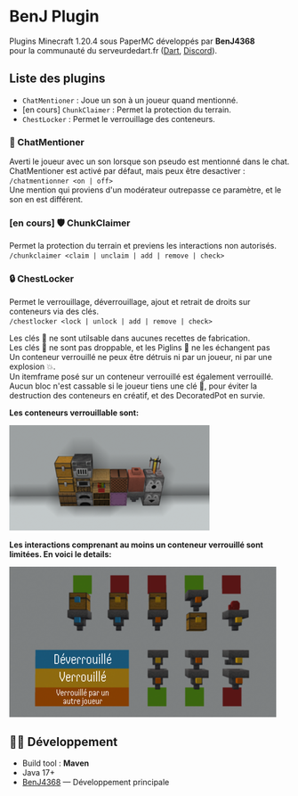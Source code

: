 # BenJ Plugin

Plugins Minecraft 1.20.4 sous PaperMC développés par **BenJ4368**<br>
pour la communauté du serveurdedart.fr ([Dart](https://www.youtube.com/@darteuh), [Discord](discord.gg/dart)).

## Liste des plugins

- `ChatMentioner` : Joue un son à un joueur quand mentionné.
- [en cours] `ChunkClaimer` : Permet la protection du terrain.
- `ChestLocker` : Permet le verrouillage des conteneurs.

### 💬 ChatMentioner

  Averti le joueur avec un son lorsque son pseudo est mentionné dans le chat.<br>
  ChatMentioner est activé par défaut, mais peux être desactiver :<br>
  `/chatmentionner <on | off>`<br>
  Une mention qui proviens d'un modérateur outrepasse ce paramètre, et le son en est différent.<br>

### [en cours] 🛡️ ChunkClaimer

  Permet la protection du terrain et previens les interactions non autorisés.
  `/chunkclaimer <claim | unclaim | add | remove | check>`


### 🔒 ChestLocker
  Permet le verrouillage, déverrouillage, ajout et retrait de droits sur conteneurs via des clés.<br>
  `/chestlocker <lock | unlock | add | remove | check>`<br>

  Les clés 🔑 ne sont utilsable dans aucunes recettes de fabrication.<br>
  Les clés 🔑 ne sont pas droppable, et les Piglins 🐽 ne les échangent pas<br>
  Un conteneur verrouillé ne peux être détruis ni par un joueur, ni par une explosion 💥.<br>
  Un itemframe posé sur un conteneur verrouillé est également verrouillé.
  Aucun bloc n'est cassable si le joueur tiens une clé 🔑, pour éviter la destruction des conteneurs en créatif, et des DecoratedPot en survie.<br>

  **Les conteneurs verrouillable sont:**<br>

  ![Chest, trapped chest, barrel, furnace, smoker, blast furnace, lectern, chiseled bookshelf, decorated pot, shulkerbox, hopper, dropper, dispenser, brewing stand](images/container_list.png)

  **Les interactions comprenant au moins un conteneur verrouillé sont limitées. En voici le details:**<br>

  ![Source peux toujours donner. Destination ne peux prendre que si la source n'est pas verrouillée, ou si Destionation est Source sont verrouillées par le même joueur.](images/showInteractions.png)


## 🧑‍💻 Développement

- Build tool : **Maven**
- Java 17+
- [BenJ4368](https://github.com/BenJ4368) — Développement principale

